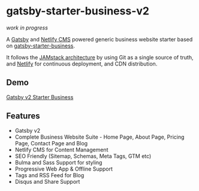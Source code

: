 # gatsby-starter-business-v2

*work in progress*

A [Gatsby](https://www.gatsbyjs.org/) and [Netlify CMS](https://www.netlifycms.org) powered generic business website starter based on [gatsby-starter-business](https://github.com/v4iv/gatsby-starter-business).   

It follows the [JAMstack architecture](https://jamstack.org) by using Git as a single source of truth, and [Netlify](https://www.netlify.com) for continuous deployment, and CDN distribution.

## Demo
[Gatsby v2 Starter Business](https://gatsby-starter-business-v2.netlify.com)

## Features
* Gatsby v2
* Complete Business Website Suite - Home Page, About Page, Pricing Page, Contact Page and Blog
* Netlify CMS for Content Management
* SEO Friendly (Sitemap, Schemas, Meta Tags, GTM etc)
* Bulma and Sass Support for styling
* Progressive Web App & Offline Support
* Tags and RSS Feed for Blog
* Disqus and Share Support
